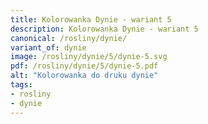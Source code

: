 ```yaml
---
title: Kolorowanka Dynie - wariant 5
description: Kolorowanka Dynie - wariant 5
canonical: /rosliny/dynie/
variant_of: dynie
image: /rosliny/dynie/5/dynie-5.svg
pdf: /rosliny/dynie/5/dynie-5.pdf
alt: "Kolorowanka do druku dynie"
tags:
- rosliny
- dynie
---
```

